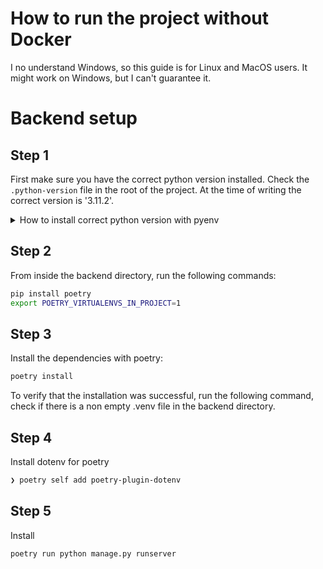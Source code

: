 # How to run the project without Docker

I no understand Windows, so this guide is for Linux and MacOS users. It might work on Windows, but I can't guarantee it.

# Backend setup

## Step 1
First make sure you have the correct python version installed. Check the `.python-version` file in the root of the project. At the time of writing the correct version is '3.11.2'.

<!-- expandable section  -->
<details>
<summary>How to install correct python version with pyenv </summary>

Note: Pyenv does not exist on windows, so you will have to install the correct python version manually.

Install pyenv
```bash
brew install pyenv
```

Install the correct python version
```bash
pyenv install 3.11.2
```

Set the correct python version
```bash
pyenv global 3.11.2
```


</details>


## Step 2

From inside the backend directory, run the following commands:

```bash
pip install poetry
export POETRY_VIRTUALENVS_IN_PROJECT=1
```

## Step 3

Install the dependencies with poetry:

```bash
poetry install
```

To verify that the installation was successful, run the following command, check if there is a non empty .venv file in the backend directory.

## Step 4

Install dotenv for poetry
    
```bash
❯ poetry self add poetry-plugin-dotenv
```

## Step 5

Install 

```bash
poetry run python manage.py runserver
```

